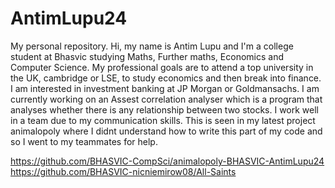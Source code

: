 # AntimLupu24
My personal repository.
Hi, my name is Antim Lupu and I'm a college student at Bhasvic studying Maths, Further maths, Economics and Computer Science.
My professional goals are to attend a top university in the UK, cambridge or LSE, to study economics and then break into finance.
I am interested in investment banking at JP Morgan or Goldmansachs.
I am currently working on an Assest correlation analyser which is a program that analyses whether there is any relationship between two stocks.
I work well in a team due to my communication skills. This is seen in my latest project animalopoly where I didnt understand how to write this part of my code and so I went to my teammates for help.

https://github.com/BHASVIC-CompSci/animalopoly-BHASVIC-AntimLupu24
https://github.com/BHASVIC-nicniemirow08/All-Saints
